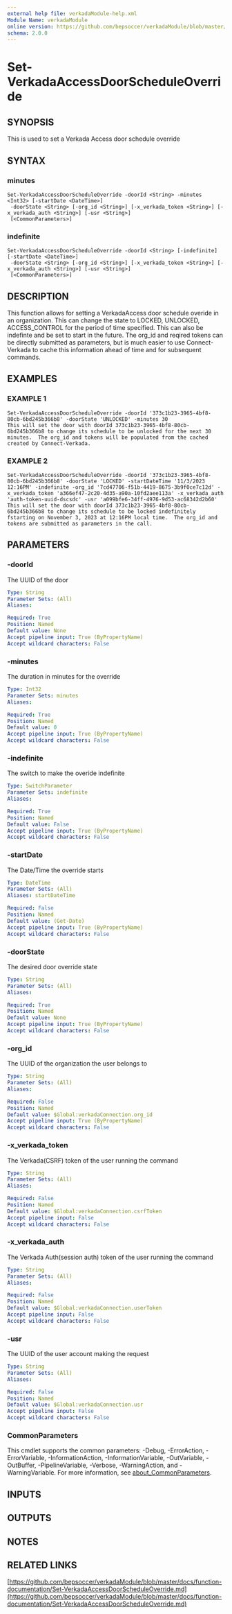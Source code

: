 ```yaml
---
external help file: verkadaModule-help.xml
Module Name: verkadaModule
online version: https://github.com/bepsoccer/verkadaModule/blob/master/docs/function-documentation/Set-VerkadaAccessDoorScheduleOverride.md
schema: 2.0.0
---
```


# Set-VerkadaAccessDoorScheduleOverride

## SYNOPSIS
This is used to set a Verkada Access door schedule override

## SYNTAX

### minutes
```
Set-VerkadaAccessDoorScheduleOverride -doorId <String> -minutes <Int32> [-startDate <DateTime>]
 -doorState <String> [-org_id <String>] [-x_verkada_token <String>] [-x_verkada_auth <String>] [-usr <String>]
 [<CommonParameters>]
```

### indefinite
```
Set-VerkadaAccessDoorScheduleOverride -doorId <String> [-indefinite] [-startDate <DateTime>]
 -doorState <String> [-org_id <String>] [-x_verkada_token <String>] [-x_verkada_auth <String>] [-usr <String>]
 [<CommonParameters>]
```

## DESCRIPTION
This function allows for setting a VerkadaAccess door schedule overide in an organization. 
This can change the state to LOCKED, UNLOCKED, ACCESS_CONTROL for the period of time specified. 
This can also be indefinte and be set to start in the future.
The org_id and reqired tokens can be directly submitted as parameters, but is much easier to use Connect-Verkada to cache this information ahead of time and for subsequent commands.

## EXAMPLES

### EXAMPLE 1
```
Set-VerkadaAccessDoorScheduleOverride -doorId '373c1b23-3965-4bf8-80cb-6bd245b366b8' -doorState 'UNLOCKED' -minutes 30
This will set the door with doorId 373c1b23-3965-4bf8-80cb-6bd245b366b8 to change its schedule to be unlocked for the next 30 minutes.  The org_id and tokens will be populated from the cached created by Connect-Verkada.
```

### EXAMPLE 2
```
Set-VerkadaAccessDoorScheduleOverride -doorId '373c1b23-3965-4bf8-80cb-6bd245b366b8' -doorState 'LOCKED' -startDateTime '11/3/2023 12:16PM' -indefinite -org_id '7cd47706-f51b-4419-8675-3b9f0ce7c12d' -x_verkada_token 'a366ef47-2c20-4d35-a90a-10fd2aee113a' -x_verkada_auth 'auth-token-uuid-dscsdc' -usr 'a099bfe6-34ff-4976-9d53-ac68342d2b60'
This will set the door with doorId 373c1b23-3965-4bf8-80cb-6bd245b366b8 to change its schedule to be locked indefinitely fstarting on November 3, 2023 at 12:16PM local time.  The org_id and tokens are submitted as parameters in the call.
```

## PARAMETERS

### -doorId
The UUID of the door

```yaml
Type: String
Parameter Sets: (All)
Aliases:

Required: True
Position: Named
Default value: None
Accept pipeline input: True (ByPropertyName)
Accept wildcard characters: False
```

### -minutes
The duration in minutes for the override

```yaml
Type: Int32
Parameter Sets: minutes
Aliases:

Required: True
Position: Named
Default value: 0
Accept pipeline input: True (ByPropertyName)
Accept wildcard characters: False
```

### -indefinite
The switch to make the overide indefinite

```yaml
Type: SwitchParameter
Parameter Sets: indefinite
Aliases:

Required: True
Position: Named
Default value: False
Accept pipeline input: True (ByPropertyName)
Accept wildcard characters: False
```

### -startDate
The Date/Time the override starts

```yaml
Type: DateTime
Parameter Sets: (All)
Aliases: startDateTime

Required: False
Position: Named
Default value: (Get-Date)
Accept pipeline input: True (ByPropertyName)
Accept wildcard characters: False
```

### -doorState
The desired door override state

```yaml
Type: String
Parameter Sets: (All)
Aliases:

Required: True
Position: Named
Default value: None
Accept pipeline input: True (ByPropertyName)
Accept wildcard characters: False
```

### -org_id
The UUID of the organization the user belongs to

```yaml
Type: String
Parameter Sets: (All)
Aliases:

Required: False
Position: Named
Default value: $Global:verkadaConnection.org_id
Accept pipeline input: True (ByPropertyName)
Accept wildcard characters: False
```

### -x_verkada_token
The Verkada(CSRF) token of the user running the command

```yaml
Type: String
Parameter Sets: (All)
Aliases:

Required: False
Position: Named
Default value: $Global:verkadaConnection.csrfToken
Accept pipeline input: False
Accept wildcard characters: False
```

### -x_verkada_auth
The Verkada Auth(session auth) token of the user running the command

```yaml
Type: String
Parameter Sets: (All)
Aliases:

Required: False
Position: Named
Default value: $Global:verkadaConnection.userToken
Accept pipeline input: False
Accept wildcard characters: False
```

### -usr
The UUID of the user account making the request

```yaml
Type: String
Parameter Sets: (All)
Aliases:

Required: False
Position: Named
Default value: $Global:verkadaConnection.usr
Accept pipeline input: False
Accept wildcard characters: False
```

### CommonParameters
This cmdlet supports the common parameters: -Debug, -ErrorAction, -ErrorVariable, -InformationAction, -InformationVariable, -OutVariable, -OutBuffer, -PipelineVariable, -Verbose, -WarningAction, and -WarningVariable. For more information, see [about_CommonParameters](http://go.microsoft.com/fwlink/?LinkID=113216).

## INPUTS

## OUTPUTS

## NOTES

## RELATED LINKS

[https://github.com/bepsoccer/verkadaModule/blob/master/docs/function-documentation/Set-VerkadaAccessDoorScheduleOverride.md](https://github.com/bepsoccer/verkadaModule/blob/master/docs/function-documentation/Set-VerkadaAccessDoorScheduleOverride.md)

